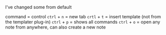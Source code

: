I've changed some from default

command = control
`ctrl` + `n` = new tab
`crtl` + `t` = insert template (not from the templater plug-in)
`ctrl` + `p` = shows all commands
`ctrl` + `o` = open any note from anywhere, can also create a new note

